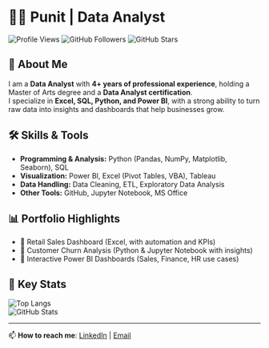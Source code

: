 # 👨‍💻 Punit | Data Analyst  

![Profile Views](https://komarev.com/ghpvc/?username=Punitsah34&label=Profile%20Views&color=0e75b6&style=flat)
![GitHub Followers](https://img.shields.io/github/followers/Punitsah34?label=Followers&style=social)
![GitHub Stars](https://img.shields.io/github/stars/Punitsah34?label=Stars&style=social)

## 🚀 About Me  
I am a **Data Analyst** with **4+ years of professional experience**, holding a Master of Arts degree and a **Data Analyst certification**.  
I specialize in **Excel, SQL, Python, and Power BI**, with a strong ability to turn raw data into insights and dashboards that help businesses grow.  

## 🛠️ Skills & Tools  
- **Programming & Analysis:** Python (Pandas, NumPy, Matplotlib, Seaborn), SQL  
- **Visualization:** Power BI, Excel (Pivot Tables, VBA), Tableau  
- **Data Handling:** Data Cleaning, ETL, Exploratory Data Analysis  
- **Other Tools:** GitHub, Jupyter Notebook, MS Office  

## 📊 Portfolio Highlights  
- 📌 Retail Sales Dashboard (Excel, with automation and KPIs)  
- 📌 Customer Churn Analysis (Python & Jupyter Notebook with insights)  
- 📌 Interactive Power BI Dashboards (Sales, Finance, HR use cases)  

## 🌟 Key Stats  
![Top Langs](https://github-readme-stats.vercel.app/api/top-langs/?username=Punitsah34&layout=compact&theme=tokyonight)  
![GitHub Stats](https://github-readme-stats.vercel.app/api?username=Punitsah34&show_icons=true&theme=tokyonight)  

---  
📫 **How to reach me**: [LinkedIn](https://www.linkedin.com/in/punitsah8615084/) | [Email](mailto:punitsahg34@gmail.com)  

